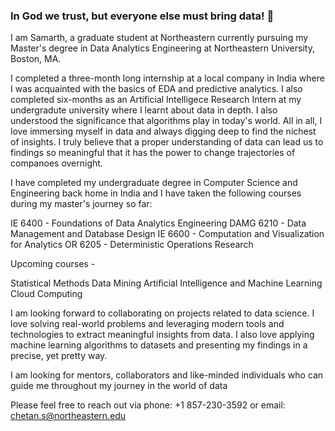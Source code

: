 ### In God we trust, but everyone else must bring data! 👋

I am Samarth, a graduate student at Northeastern currently pursuing my Master's degree in Data Analytics Engineering at Northeastern University, Boston, MA.

I completed a three-month long internship at a local company in India where I was acquainted with the basics of EDA and predictive analytics. I also completed six-months as an Artificial Intelligece Research Intern at my undergradute university where I learnt about data in depth. I also understood the significance that algorithms play in today's world. All in all, I love immersing myself in data and always digging deep to find the nichest of insights. I truly believe that a proper understanding of data can lead us to findings so meaningful that it has the power to change trajectories of companoes overnight. 

I have completed my undergraduate degree in Computer Science and Engineering back home in India and I have taken the following courses during my master's journey so far:

IE 6400 - Foundations of Data Analytics Engineering
DAMG 6210 - Data Management and Database Design
IE 6600 - Computation and Visualization for Analytics
OR 6205 - Deterministic Operations Research

Upcoming courses - 

Statistical Methods
Data Mining
Artificial Intelligence and Machine Learning 
Cloud Computing

I am looking forward to collaborating on projects related to data science. I love solving real-world problems and leveraging modern tools and technologies to extract meaningful insights from data. I also love applying machine learning algorithms to datasets and presenting my findings in a precise, yet pretty way. 

I am looking for mentors, collaborators and like-minded individuals who can guide me throughout my journey in the world of data

Please feel free to reach out via phone: +1 857-230-3592 or email: chetan.s@northeastern.edu

